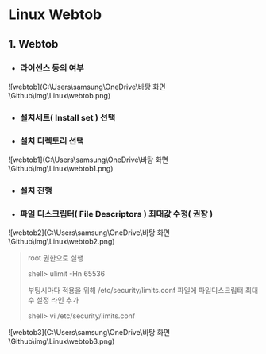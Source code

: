 



# Linux Webtob

## 1. Webtob

- ### 라이센스 동의 여부

![webtob](C:\Users\samsung\OneDrive\바탕 화면\Github\img\Linux\webtob.png)

- ### 설치세트( Install set ) 선택

- ### 설치 디렉토리 선택

![webtob1](C:\Users\samsung\OneDrive\바탕 화면\Github\img\Linux\webtob1.png)



- ### 설치 진행

- ### 파일 디스크립터( File Descriptors ) 최대값 수정( 권장 )

![webtob2](C:\Users\samsung\OneDrive\바탕 화면\Github\img\Linux\webtob2.png)

> root 권한으로 실행
>
> shell> ulimit -Hn 65536
>
> 부팅시마다 적용을 위해 /etc/security/limits.conf 파일에 파일디스크립터 최대 수 설정 라인 추가
>
> shell> vi /etc/security/limits.conf

![webtob3](C:\Users\samsung\OneDrive\바탕 화면\Github\img\Linux\webtob3.png)

